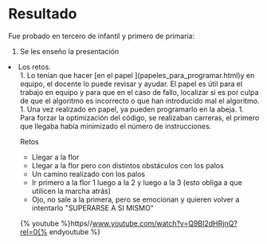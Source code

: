 [](http://aularagon.catedu.es/materialesaularagon2013/BeeBot/M1/papeles_para_programar.html)
# Resultado

Fue probado en tercero de infantil y primero de primaria:

1. Se les enseño la presentación
<li>Los retos.
<ol>
1. Lo tenían que hacer [en el papel ](papeles_para_programar.html)y en equipo, el docente lo puede revisar y ayudar. El papel es útil para el trabajo en equipo y para que en el caso de fallo, localizar si es por culpa de que el algoritmo es incorrecto o que han introducido mal el algoritmo.
1. Una vez realizado en papel, ya pueden programarlo en la abeja.
1. Para forzar la optimización del código, se realizaban carreras, el primero que llegaba había minimizado el número de instrucciones.

Retos

- Llegar a la flor
- Llegar a la flor pero con distintos obstáculos con los palos
- Un camino realizado con los palos
- Ir primero a la flor 1 luego a la 2 y luego a la 3 (esto obliga a que utilicen la marcha atrás)
- Ojo, no sale a la primera, pero se emocionan y quieren volver a intentarlo "SUPERARSE A SI MISMO" 

{% youtube %}https//www.youtube.com/watch?v=Q9BI2dHRjnQ?rel=0{% endyoutube %}
